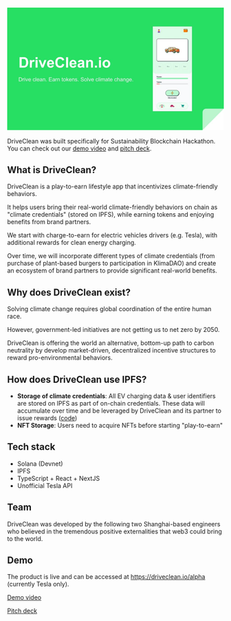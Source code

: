 ![Cover photo](https://github.com/driveclean/driveclean-ipfs/blob/main/Readme_pic_1.jpeg?raw=true)


DriveClean was built specifically for Sustainability Blockchain Hackathon. You can check out our [demo video](https://youtu.be/5ujkGHpYmZw) and [pitch deck](https://docs.google.com/presentation/d/1Z7hkt037a3H0aCgAkTL--UeTYs-DF7nMntvs3h9RBDM/edit?usp=sharing).


## What is DriveClean?

DriveClean is a play-to-earn lifestyle app that incentivizes climate-friendly behaviors.

It helps users bring their real-world climate-friendly behaviors on chain as "climate credentials" (stored on IPFS), while earning tokens and enjoying benefits from brand partners.

We start with charge-to-earn for electric vehicles drivers (e.g. Tesla), with additional rewards for clean energy charging.

Over time, we will incorporate different types of climate credentials (from purchase of plant-based burgers to participation in KlimaDAO) and create an ecosystem of brand partners to provide significant real-world benefits.

## Why does DriveClean exist?

Solving climate change requires global coordination of the entire human race.

However, government-led initiatives are not getting us to net zero by 2050.

DriveClean is offering the world an alternative, bottom-up path to carbon neutrality by develop market-driven, decentralized incentive structures to reward pro-environmental behaviors.


## How does DriveClean use IPFS?

- **Storage of climate credentials**: All EV charging data & user identifiers are stored on IPFS as part of on-chain credentials. These data will accumulate over time and be leveraged by DriveClean and its partner to issue rewards ([code](https://github.com/driveclean/driveclean-ipfs/blob/main/pages/api/cron/check_charge_state.ts))
- **NFT Storage**: Users need to acquire NFTs before starting "play-to-earn"

## Tech stack

- Solana (Devnet)
- IPFS
- TypeScript + React + NextJS
- Unofficial Tesla API

## Team

DriveClean was developed by the following two Shanghai-based engineers who believed in the tremendous positive externalities that web3 could bring to the world.


## Demo

The product is live and can be accessed at https://driveclean.io/alpha (currently Tesla only).

[Demo video](https://youtu.be/5ujkGHpYmZw) 

[Pitch deck](https://docs.google.com/presentation/d/1Z7hkt037a3H0aCgAkTL--UeTYs-DF7nMntvs3h9RBDM/edit?usp=sharing)
